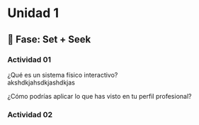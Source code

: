 # Unidad 1

## 🔎 Fase: Set + Seek

### Actividad 01

¿Qué es un sistema físico interactivo?  
akshdkjahsdkjashdkjas

¿Cómo podrías aplicar lo que has visto en tu perfil profesional?

### Actividad 02




